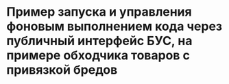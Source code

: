 # Пример запуска и управления фоновым выполнением кода через публичный интерфейс БУС, на примере обходчика товаров с привязкой бредов
